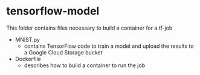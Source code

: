 # tensorflow-model

This folder contains files necessary to build a container for a tf-job

- MNIST.py
  - contains TensorFlow code to train a model and upload the results to a Google Cloud Storage bucket
- Dockerfile
  - describes how to build a container to run the job